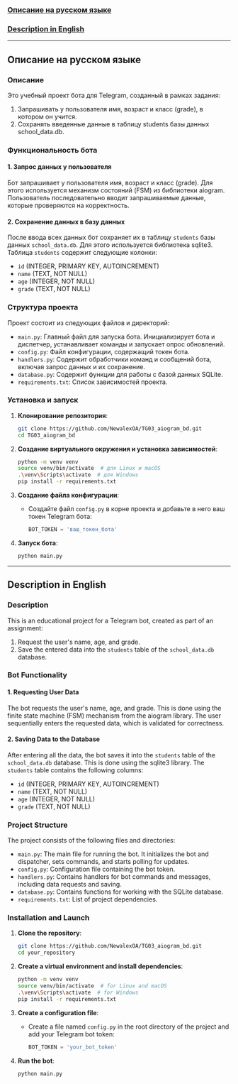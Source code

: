 ### [Описание на русском языке](#русский)

### [Description in English](#english)

---

## <a name="русский"></a>Описание на русском языке

### Описание

Это учебный проект бота для Telegram, созданный в рамках задания:

1. Запрашивать у пользователя имя, возраст и класс (grade), в котором он учится.
2. Сохранять введенные данные в таблицу students базы данных school_data.db.

### Функциональность бота

#### 1. Запрос данных у пользователя

Бот запрашивает у пользователя имя, возраст и класс (grade). Для этого используется механизм состояний (FSM) из библиотеки aiogram. Пользователь последовательно вводит запрашиваемые данные, которые проверяются на корректность. 

#### 2. Сохранение данных в базу данных

После ввода всех данных бот сохраняет их в таблицу `students` базы данных `school_data.db`. Для этого используется библиотека sqlite3. Таблица `students` содержит следующие колонки:
- `id` (INTEGER, PRIMARY KEY, AUTOINCREMENT)
- `name` (TEXT, NOT NULL)
- `age` (INTEGER, NOT NULL)
- `grade` (TEXT, NOT NULL)

### Структура проекта

Проект состоит из следующих файлов и директорий:

- `main.py`: Главный файл для запуска бота. Инициализирует бота и диспетчер, устанавливает команды и запускает опрос обновлений.
- `config.py`: Файл конфигурации, содержащий токен бота.
- `handlers.py`: Содержит обработчики команд и сообщений бота, включая запрос данных и их сохранение.
- `database.py`: Содержит функции для работы с базой данных SQLite.
- `requirements.txt`: Список зависимостей проекта.

### Установка и запуск

1. **Клонирование репозитория**:
    ```sh
    git clone https://github.com/NewalexOA/TG03_aiogram_bd.git
    cd TG03_aiogram_bd
    ```

2. **Создание виртуального окружения и установка зависимостей**:
    ```sh
    python -m venv venv
    source venv/bin/activate  # для Linux и macOS
    .\venv\Scripts\activate  # для Windows
    pip install -r requirements.txt
    ```

3. **Создание файла конфигурации**:
    - Создайте файл `config.py` в корне проекта и добавьте в него ваш токен Telegram бота:
      ```python
      BOT_TOKEN = 'ваш_токен_бота'
      ```

4. **Запуск бота**:
    ```sh
    python main.py
    ```

---

## <a name="english"></a>Description in English

### Description

This is an educational project for a Telegram bot, created as part of an assignment:

1. Request the user's name, age, and grade.
2. Save the entered data into the `students` table of the `school_data.db` database.

### Bot Functionality

#### 1. Requesting User Data

The bot requests the user's name, age, and grade. This is done using the finite state machine (FSM) mechanism from the aiogram library. The user sequentially enters the requested data, which is validated for correctness.

#### 2. Saving Data to the Database

After entering all the data, the bot saves it into the `students` table of the `school_data.db` database. This is done using the sqlite3 library. The `students` table contains the following columns:
- `id` (INTEGER, PRIMARY KEY, AUTOINCREMENT)
- `name` (TEXT, NOT NULL)
- `age` (INTEGER, NOT NULL)
- `grade` (TEXT, NOT NULL)

### Project Structure

The project consists of the following files and directories:

- `main.py`: The main file for running the bot. It initializes the bot and dispatcher, sets commands, and starts polling for updates.
- `config.py`: Configuration file containing the bot token.
- `handlers.py`: Contains handlers for bot commands and messages, including data requests and saving.
- `database.py`: Contains functions for working with the SQLite database.
- `requirements.txt`: List of project dependencies.

### Installation and Launch

1. **Clone the repository**:
    ```sh
    git clone https://github.com/NewalexOA/TG03_aiogram_bd.git
    cd your_repository
    ```

2. **Create a virtual environment and install dependencies**:
    ```sh
    python -m venv venv
    source venv/bin/activate  # for Linux and macOS
    .\venv\Scripts\activate  # for Windows
    pip install -r requirements.txt
    ```

3. **Create a configuration file**:
    - Create a file named `config.py` in the root directory of the project and add your Telegram bot token:
      ```python
      BOT_TOKEN = 'your_bot_token'
      ```

4. **Run the bot**:
    ```sh
    python main.py
    ```
